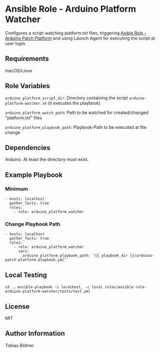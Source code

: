 Ansible Role - Arduino Platform Watcher
=========

Configures a script watching platform.txt files, triggering [Asible Role - Arduino Patch Platform](https://github.com/MXPicture/ansible-role-arduino-patch-platform) and using Launch Agent for executing the script at user login.

Requirements
------------

macOS/Linux

Role Variables
--------------

`arduino_platform_script_dir`: Directory containing the script `arduino-platform-watcher.sh` (it executes the playbook)

`arduino_platform_watch_path`: Path to be watched for created/changed "platform.txt" files

`arduino_platform_playbook_path`: Playbook-Path to be executed at file change

Dependencies
------------

Arduino. At least the directory must exist.

Example Playbook
----------------
### Minimum
```
- hosts: localhost
  gather_facts: true
  roles:
    - role: arduino_platform_watcher
```

### Change Playbook Path
```
- hosts: localhost
  gather_facts: true
  roles:
    - role: arduino_platform_watcher
      vars:
        arduino_platform_playbook_path: "{{ playbook_dir }}/arduino-patch-platform-playbook.yml"
```

Local Testing
-------

`cd ..`
`ansible-playbook -i localhost, -c local roles/ansible-role-arduino-platform-watcher/tests/test.yml`

License
-------

MIT

Author Information
------------------

Tobias Bildner
